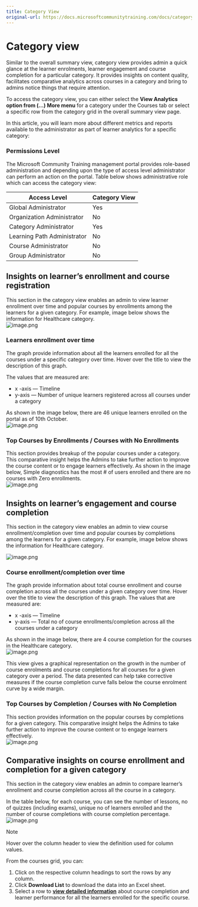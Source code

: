 ```yaml
---
title: Category View
original-url: https://docs.microsoftcommunitytraining.com/docs/category-view-report
---
```


# Category view

Similar to the overall summary view, category view provides admin a quick glance at the learner enrolments, learner engagement and course completion for a particular category. It provides insights on content quality, facilitates comparative analytics across courses in a category and bring to admins notice things that require attention. 

To access the category view, you can either select the **View Analytics option from (…) More menu** for a category under the Courses tab or select a specific row from the category grid in the overall summary view page. 

In this article, you will learn more about different metrics and reports available to the administrator as part of learner analytics for a specific category:

### Permissions Level
The Microsoft Community Training management portal provides role-based administration and depending upon the type of access level administrator can perform an action on the portal. Table below shows administrative role which can access the category view:  

|Access Level  |	Category View|
|---|---|
|Global Administrator| Yes |
|Organization Administrator |No|
|Category Administrator	|Yes|
|Learning Path Administrator|No|
|Course Administrator	|No|
|Group Administrator	|No|

## Insights on learner’s enrollment and course registration
This section in the category view enables an admin to view learner enrollment over time and popular courses by enrollments among the learners for a given category. For example, image below shows the information for Healthcare category.  
![image.png](../../media/image%2839%29.png)

### Learners enrollment over time
The graph provide information about all the learners enrolled for all the courses under a specific category over time. Hover over the title to view the description of this graph. 

The values that are measured are:  
* x -axis — Timeline
* y-axis — Number of unique learners registered across all courses under a category

As shown in the image below, there are 46 unique learners enrolled on the portal as of 10th October.  
![image.png](../../media/image%2866%29.png)

### Top Courses by Enrollments / Courses with No Enrollments 
 
This section provides breakup of the popular courses under a category. This comparative insight helps the Admins to take further action to improve the course content or to engage learners effectively. As shown in the image below, Simple diagnostics has the most # of users enrolled and there are no courses with Zero enrollments.  
![image.png](../../media/image%2867%29.png)

## Insights on learner’s engagement and course completion
This section in the category view enables an admin to view course enrollment/completion over time and popular courses by completions among the learners for a given category. For example, image below shows the information for Healthcare category.

![image.png](../../media/image%2868%29.png)

### Course enrollment/completion over time
The graph provide information about total course enrollment and course completion across all the courses under a given category over time. Hover over the title to view the description of this graph. The values that are measured are:

* x -axis — Timeline
* y-axis — Total no of course enrollments/completion across all the courses under a category

As shown in the image below, there are 4 course completion for the courses in the Healthcare category.  
![image.png](../../media/image%2869%29.png)

This view gives a graphical representation on the growth in the number of course enrolments and course completions for all courses for a given category over a period. The data presented can help take corrective measures if the course completion curve falls below the course enrolment curve by a wide margin.

### Top Courses by Completion / Courses with No Completion
This section provides information on the popular courses by completions for a given category. This comparative insight helps the Admins to take further action to improve the course content or to engage learners effectively.  
![image.png](../../media/image%2870%29.png)

## Comparative insights on course enrollment and completion for a given category
This section in the category view enables an admin to compare learner’s enrollment and course completion across all the course in a category. 

In the table below, for each course, you can see the number of lessons, no of quizzes (including exams),  unique no of learners enrolled and the number of course completions with course completion percentage.  
![image.png](../../media/image%2840%29.png)
    
> [!NOTE]  
> Hover over the column header to view the definition used for column values.

From the courses grid, you can:
1. Click on the respective column headings to sort the rows by any column.
2. Click **Download List** to download the data into an Excel sheet.
3. Select a row to [**view detailed information**](./4_course-view-report) about course completion and learner performance for all the learners enrolled for the specific course.
